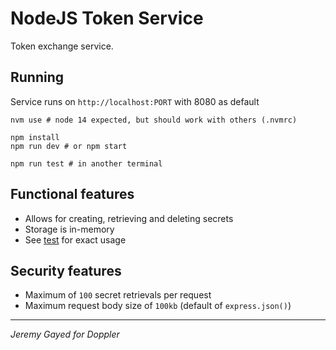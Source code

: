# NodeJS Token Service

Token exchange service.

## Running

Service runs on `http://localhost:PORT` with 8080 as default

```
nvm use # node 14 expected, but should work with others (.nvmrc)

npm install
npm run dev # or npm start

npm run test # in another terminal
```

## Functional features

- Allows for creating, retrieving and deleting secrets
- Storage is in-memory
- See [test](src/__tests__/service.test.js) for exact usage

## Security features

- Maximum of `100` secret retrievals per request
- Maximum request body size of `100kb` (default of `express.json()`)

---

_Jeremy Gayed for Doppler_

